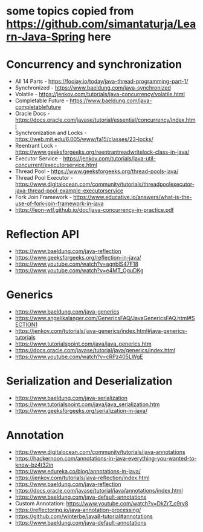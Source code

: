 # some topics copied from https://github.com/simantaturja/Learn-Java-Spring here
# Concurrency and synchronization
 * All 14 Parts - https://foojay.io/today/java-thread-programming-part-1/
 * Synchronized - https://www.baeldung.com/java-synchronized
 * Volatile - https://jenkov.com/tutorials/java-concurrency/volatile.html
 * Completable Future - https://www.baeldung.com/java-completablefuture
 * Oracle Docs - https://docs.oracle.com/javase/tutorial/essential/concurrency/index.html
 * Synchronization and Locks - https://web.mit.edu/6.005/www/fa15/classes/23-locks/
 * Reentrant Lock - https://www.geeksforgeeks.org/reentrantreadwritelock-class-in-java/
 * Executor Service - https://jenkov.com/tutorials/java-util-concurrent/executorservice.html
 * Thread Pool - https://www.geeksforgeeks.org/thread-pools-java/
 * Thread Pool Executor - https://www.digitalocean.com/community/tutorials/threadpoolexecutor-java-thread-pool-example-executorservice
 * Fork Join Framework - https://www.educative.io/answers/what-is-the-use-of-fork-join-framework-in-java
 * https://leon-wtf.github.io/doc/java-concurrency-in-practice.pdf
# Reflection API
 * https://www.baeldung.com/java-reflection
 * https://www.geeksforgeeks.org/reflection-in-java/
 * https://www.youtube.com/watch?v=agnblS47F18
 * https://www.youtube.com/watch?v=e4MT_OguDKg
# Generics
 * https://www.baeldung.com/java-generics
 * https://www.angelikalanger.com/GenericsFAQ/JavaGenericsFAQ.html#SECTION1
 * https://jenkov.com/tutorials/java-generics/index.html#java-generics-tutorials
 * https://www.tutorialspoint.com/java/java_generics.htm
 * https://docs.oracle.com/javase/tutorial/java/generics/index.html
 * https://www.youtube.com/watch?v=cRPz405LWgE
# Serialization and Deserialization
 * https://www.baeldung.com/java-serialization
 * https://www.tutorialspoint.com/java/java_serialization.htm
 * https://www.geeksforgeeks.org/serialization-in-java/
# Annotation
 * https://www.digitalocean.com/community/tutorials/java-annotations
 * https://hackernoon.com/annotations-in-java-everything-you-wanted-to-know-bz4t32in
 * https://www.edureka.co/blog/annotations-in-java/
 * https://jenkov.com/tutorials/java-reflection/index.html
 * https://www.baeldung.com/java-reflection
 * https://docs.oracle.com/javase/tutorial/java/annotations/index.html
 * https://www.baeldung.com/java-default-annotations
 * Custom Annotation: https://www.youtube.com/watch?v=DkZr7_c9ry8
 * https://reflectoring.io/java-annotation-processing/
 * https://github.com/winterbe/java8-tutorial#annotations
 * https://www.baeldung.com/java-default-annotations
